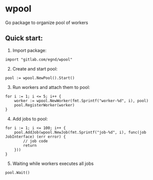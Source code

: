 # wpool

Go package to organize pool of workers

## Quick start:
1. Import package:
```
import "gitlab.com/egnd/wpool"
```
2. Create and start pool:
```
pool := wpool.NewPool().Start()
```
3. Run workers and attach them to pool:
```
for i := 1; i <= 5; i++ {
    worker := wpool.NewWorker(fmt.Sprintf("worker-%d", i), pool)
    pool.RegisterWorker(worker)
}
```
4. Add jobs to pool:
```
for i := 1; i <= 100; i++ {
    pool.AddJob(wpool.NewJob(fmt.Sprintf("job-%d", i), func(job JobInterface) (err error) {
        // job code
        return
    }))
}
```
5. Waiting while workers executes all jobs
```
pool.Wait()
```
